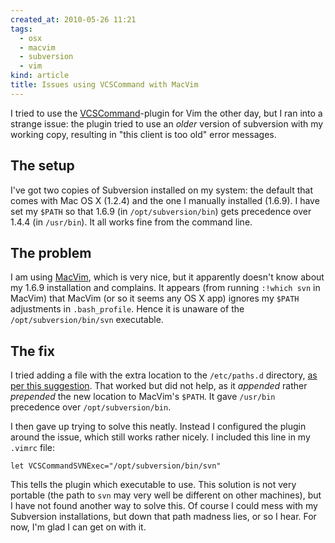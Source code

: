 ```yaml
---
created_at: 2010-05-26 11:21
tags:
  - osx
  - macvim
  - subversion
  - vim
kind: article
title: Issues using VCSCommand with MacVim
---
```

I tried to use the [VCSCommand][1]-plugin for Vim the other day, but I ran into a strange issue: the plugin tried to use an _older_ version of subversion with my working copy, resulting in "this client is too old" error messages.

## The setup

I've got two copies of Subversion installed on my system: the default that comes with Mac OS X (1.2.4) and the one I manually installed (1.6.9). I have set my `$PATH` so that 1.6.9 (in `/opt/subversion/bin`) gets precedence over 1.4.4 (in `/usr/bin`). It all works fine from the command line.

## The problem

I am using [MacVim][2], which is very nice, but it apparently doesn't know about my 1.6.9 installation and complains. It appears (from running `:!which svn` in MacVim) that MacVim (or so it seems any OS X app) ignores my `$PATH` adjustments in `.bash_profile`. Hence it is unaware of the `/opt/subversion/bin/svn` executable.

## The fix

I tried adding a file with the extra location to the `/etc/paths.d` directory, [as per this suggestion][3]. That worked but did not help, as it _appended_ rather _prepended_ the new location to MacVim's `$PATH`. It gave `/usr/bin` precedence over `/opt/subversion/bin`.

I then gave up trying to solve this neatly. Instead I configured the plugin around the issue, which still works rather nicely. I included this line in my `.vimrc` file:

    let VCSCommandSVNExec="/opt/subversion/bin/svn"

This tells the plugin which executable to use. This solution is not very portable (the path to `svn` may very well be different on other machines), but I have not found another way to solve this. Of course I could mess with my Subversion installations, but down that path madness lies, or so I hear. For now, I'm glad I can get on with it.

[1]: http://vim.sourceforge.net/scripts/script.php?script_id=90
[2]: http://code.google.com/p/macvim/
[3]: http://superuser.com/questions/31353/path-in-vim-doesnt-match-terminal
